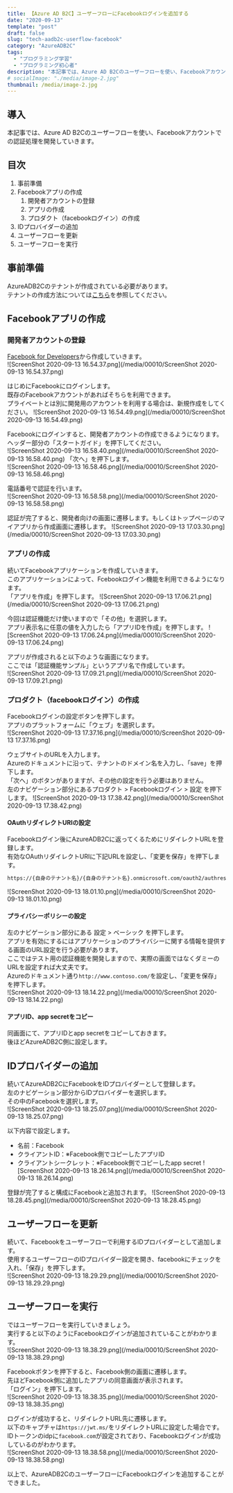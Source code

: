 ```yaml
---
title: 【Azure AD B2C】ユーザーフローにFacebookログインを追加する
date: "2020-09-13"
template: "post"
draft: false
slug: "tech-aadb2c-userflow-facebook"
category: "AzureADB2C"
tags:
  - "プログラミング学習"
  - "プログラミング初心者"
description: "本記事では、Azure AD B2Cのユーザーフローを使い、Facebookアカウントでの認証処理を開発していきます。"
# socialImage: "./media/image-2.jpg"
thumbnail: /media/image-2.jpg
---
```


## 導入

本記事では、Azure AD B2Cのユーザーフローを使い、Facebookアカウントでの認証処理を開発していきます。

## 目次

1. 事前準備
2. Facebookアプリの作成
   1. 開発者アカウントの登録
   2. アプリの作成
   3. プロダクト（facebookログイン）の作成
3. IDプロバイダーの追加
4. ユーザーフローを更新
5. ユーザーフローを実行

## 事前準備

AzureADB2Cのテナントが作成されている必要があります。  
テナントの作成方法については[こちら](/posts/00008)を参照してください。  

## Facebookアプリの作成

### 開発者アカウントの登録

[Facebook for Developers](https://developers.facebook.com/)から作成していきます。  
![ScreenShot 2020-09-13 16.54.37.png](/media/00010/ScreenShot 2020-09-13 16.54.37.png)

はじめにFacebookにログインします。  
既存のFacebookアカウントがあればそちらを利用できます。  
プライベートとは別に開発用のアカウントを利用する場合は、新規作成をしてください。
![ScreenShot 2020-09-13 16.54.49.png](/media/00010/ScreenShot 2020-09-13 16.54.49.png)

Facebookにログインすると、開発者アカウントの作成できるようになります。  
ヘッダー部分の「スタートガイド」を押下してください。  
![ScreenShot 2020-09-13 16.58.40.png](/media/00010/ScreenShot 2020-09-13 16.58.40.png)
「次へ」を押下します。  
![ScreenShot 2020-09-13 16.58.46.png](/media/00010/ScreenShot 2020-09-13 16.58.46.png)

電話番号で認証を行います。  
![ScreenShot 2020-09-13 16.58.58.png](/media/00010/ScreenShot 2020-09-13 16.58.58.png)

認証が完了すると、開発者向けの画面に遷移します。もしくはトップページのマイアプリから作成画面に遷移します。
![ScreenShot 2020-09-13 17.03.30.png](/media/00010/ScreenShot 2020-09-13 17.03.30.png)

### アプリの作成

続いてFacebookアプリケーションを作成していきます。  
このアプリケーションによって、Fcebookログイン機能を利用できるようになります。  
「アプリを作成」を押下します。
![ScreenShot 2020-09-13 17.06.21.png](/media/00010/ScreenShot 2020-09-13 17.06.21.png)

今回は認証機能だけ使いますので「その他」を選択します。  
アプリ表示名に任意の値を入力したら「アプリIDを作成」を押下します。
![ScreenShot 2020-09-13 17.06.24.png](/media/00010/ScreenShot 2020-09-13 17.06.24.png)

アプリが作成されると以下のような画面になります。  
ここでは「認証機能サンプル」というアプリ名で作成しています。  
![ScreenShot 2020-09-13 17.09.21.png](/media/00010/ScreenShot 2020-09-13 17.09.21.png)

### プロダクト（facebookログイン）の作成

Facebookログインの設定ボタンを押下します。  
アプリのプラットフォームに「ウェブ」を選択します。  
![ScreenShot 2020-09-13 17.37.16.png](/media/00010/ScreenShot 2020-09-13 17.37.16.png)

ウェブサイトのURLを入力します。  
Azureのドキュメントに沿って、テナントのドメイン名を入力し、「save」を押下します。  
「次へ」のボタンがありますが、その他の設定を行う必要はありません。  
左のナビゲーション部分にあるプロダクト > Facebookログイン > 設定 を押下します。
![ScreenShot 2020-09-13 17.38.42.png](/media/00010/ScreenShot 2020-09-13 17.38.42.png)

#### OAuthリダイレクトURIの設定

Facebookログイン後にAzureADB2Cに返ってくるためにリダイレクトURLを登録します。  
有効なOAuthリダイレクトURIに下記URLを設定し、「変更を保存」を押下します。

``` bash
https://{自身のテナント名}/{自身のテナント名}.onmicrosoft.com/oauth2/authresp
```

![ScreenShot 2020-09-13 18.01.10.png](/media/00010/ScreenShot 2020-09-13 18.01.10.png)

#### プライバシーポリシーの設定

左のナビゲーション部分にある 設定 > ベーシック を押下します。  
アプリを有効にするにはアプリケーションのプライバシーに関する情報を提供する画面のURL設定を行う必要があります。  
ここではテスト用の認証機能を開発しますので、実際の画面ではなくダミーのURLを設定すれば大丈夫です。  
Azureのドキュメント通り`http://www.contoso.com/`を設定し、「変更を保存」を押下します。  
![ScreenShot 2020-09-13 18.14.22.png](/media/00010/ScreenShot 2020-09-13 18.14.22.png)

#### アプリID、app secretをコピー

同画面にて、アプリIDとapp secretをコピーしておきます。  
後ほどAzureADB2C側に設定します。  

## IDプロバイダーの追加

続いてAzureADB2CにFacebookをIDプロバイダーとして登録します。  
左のナビゲーション部分からIDプロバイダーを選択します。  
その中のFacebookを選択します。  
![ScreenShot 2020-09-13 18.25.07.png](/media/00010/ScreenShot 2020-09-13 18.25.07.png)

以下内容で設定します。  

- 名前：Facebook
- クライアントID：※Facebook側でコピーしたアプリID
- クライアントシークレット：※Facebook側でコピーしたapp secret
![ScreenShot 2020-09-13 18.26.14.png](/media/00010/ScreenShot 2020-09-13 18.26.14.png)

登録が完了すると構成にFacebookと追加されます。
![ScreenShot 2020-09-13 18.28.45.png](/media/00010/ScreenShot 2020-09-13 18.28.45.png)

## ユーザーフローを更新

続いて、Facebookをユーザーフローで利用するIDプロバイダーとして追加します。  
使用するユーザーフローのIDプロバイダー設定を開き、facebookにチェックを入れ、「保存」を押下します。  
![ScreenShot 2020-09-13 18.29.29.png](/media/00010/ScreenShot 2020-09-13 18.29.29.png)

## ユーザーフローを実行

ではユーザーフローを実行していきましょう。  
実行すると以下のようにFacebookログインが追加されていることがわかります。  
![ScreenShot 2020-09-13 18.38.29.png](/media/00010/ScreenShot 2020-09-13 18.38.29.png)

Facebookボタンを押下すると、Facebook側の画面に遷移します。  
先ほどFacebook側に追加したアプリの同意画面が表示されます。  
「ログイン」を押下します。  
![ScreenShot 2020-09-13 18.38.35.png](/media/00010/ScreenShot 2020-09-13 18.38.35.png)

ログインが成功すると、リダイレクトURL先に遷移します。  
以下のキャプチャは`https://jwt.ms/`をリダイレクトURLに設定した場合です。  
IDトークンのidpに`facebook.com`が設定されており、Facebookログインが成功しているのがわかります。  
![ScreenShot 2020-09-13 18.38.58.png](/media/00010/ScreenShot 2020-09-13 18.38.58.png)

以上で、AzureADB2CのユーザーフローにFacebookログインを追加することができました。
